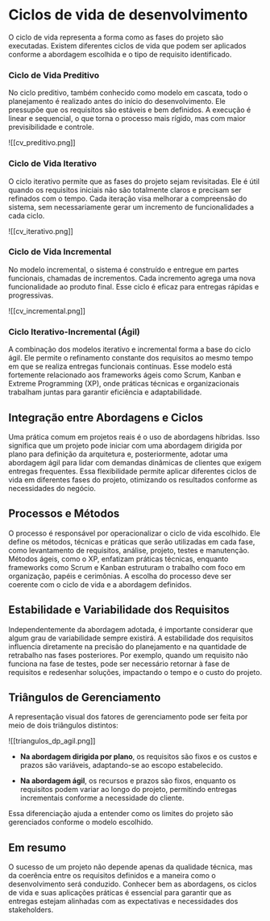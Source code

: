 # **Ciclos de vida de desenvolvimento**
O ciclo de vida representa a forma como as fases do projeto são executadas. Existem diferentes ciclos de vida que podem ser aplicados conforme a abordagem escolhida e o tipo de requisito identificado.

### **Ciclo de Vida Preditivo**
No ciclo preditivo, também conhecido como modelo em cascata, todo o planejamento é realizado antes do início do desenvolvimento. Ele pressupõe que os requisitos são estáveis e bem definidos. A execução é linear e sequencial, o que torna o processo mais rígido, mas com maior previsibilidade e controle.

![[cv_preditivo.png]]

### **Ciclo de Vida Iterativo**
O ciclo iterativo permite que as fases do projeto sejam revisitadas. Ele é útil quando os requisitos iniciais não são totalmente claros e precisam ser refinados com o tempo. Cada iteração visa melhorar a compreensão do sistema, sem necessariamente gerar um incremento de funcionalidades a cada ciclo.

![[cv_iterativo.png]]

### **Ciclo de Vida Incremental**
No modelo incremental, o sistema é construído e entregue em partes funcionais, chamadas de incrementos. Cada incremento agrega uma nova funcionalidade ao produto final. Esse ciclo é eficaz para entregas rápidas e progressivas.

![[cv_incremental.png]]

### **Ciclo Iterativo-Incremental (Ágil)**
A combinação dos modelos iterativo e incremental forma a base do ciclo ágil. Ele permite o refinamento constante dos requisitos ao mesmo tempo em que se realiza entregas funcionais contínuas. Esse modelo está fortemente relacionado aos frameworks ágeis como Scrum, Kanban e Extreme Programming (XP), onde práticas técnicas e organizacionais trabalham juntas para garantir eficiência e adaptabilidade.

## **Integração entre Abordagens e Ciclos**
Uma prática comum em projetos reais é o uso de abordagens híbridas. Isso significa que um projeto pode iniciar com uma abordagem dirigida por plano para definição da arquitetura e, posteriormente, adotar uma abordagem ágil para lidar com demandas dinâmicas de clientes que exigem entregas frequentes. Essa flexibilidade permite aplicar diferentes ciclos de vida em diferentes fases do projeto, otimizando os resultados conforme as necessidades do negócio.

## **Processos e Métodos**
O processo é responsável por operacionalizar o ciclo de vida escolhido. Ele define os métodos, técnicas e práticas que serão utilizadas em cada fase, como levantamento de requisitos, análise, projeto, testes e manutenção. Métodos ágeis, como o XP, enfatizam práticas técnicas, enquanto frameworks como Scrum e Kanban estruturam o trabalho com foco em organização, papéis e cerimônias. A escolha do processo deve ser coerente com o ciclo de vida e a abordagem definidos.

## **Estabilidade e Variabilidade dos Requisitos**
Independentemente da abordagem adotada, é importante considerar que algum grau de variabilidade sempre existirá. A estabilidade dos requisitos influencia diretamente na precisão do planejamento e na quantidade de retrabalho nas fases posteriores. Por exemplo, quando um requisito não funciona na fase de testes, pode ser necessário retornar à fase de requisitos e redesenhar soluções, impactando o tempo e o custo do projeto.

## **Triângulos de Gerenciamento**
A representação visual dos fatores de gerenciamento pode ser feita por meio de dois triângulos distintos:

![[triangulos_dp_agil.png]]

- **Na abordagem dirigida por plano**, os requisitos são fixos e os custos e prazos são variáveis, adaptando-se ao escopo estabelecido.
    
- **Na abordagem ágil**, os recursos e prazos são fixos, enquanto os requisitos podem variar ao longo do projeto, permitindo entregas incrementais conforme a necessidade do cliente.
    
Essa diferenciação ajuda a entender como os limites do projeto são gerenciados conforme o modelo escolhido.

## **Em resumo**
O sucesso de um projeto não depende apenas da qualidade técnica, mas da coerência entre os requisitos definidos e a maneira como o desenvolvimento será conduzido. Conhecer bem as abordagens, os ciclos de vida e suas aplicações práticas é essencial para garantir que as entregas estejam alinhadas com as expectativas e necessidades dos stakeholders.
